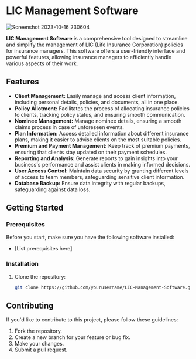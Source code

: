 # LIC Management Software
![Screenshot 2023-10-16 230604](https://github.com/Jhaveri-Jeet/LIC/assets/114752089/83b9cefc-f146-4466-986b-684b90a60b41)


**LIC Management Software** is a comprehensive tool designed to streamline and simplify the management of LIC (Life Insurance Corporation) policies for insurance managers. This software offers a user-friendly interface and powerful features, allowing insurance managers to efficiently handle various aspects of their work.

## Features

- **Client Management:** Easily manage and access client information, including personal details, policies, and documents, all in one place.
- **Policy Allotment:** Facilitates the process of allocating insurance policies to clients, tracking policy status, and ensuring smooth communication.
- **Nominee Management:** Manage nominee details, ensuring a smooth claims process in case of unforeseen events.
- **Plan Information:** Access detailed information about different insurance plans, making it easier to advise clients on the most suitable policies.
- **Premium and Payment Management:** Keep track of premium payments, ensuring that clients stay updated on their payment schedules.
- **Reporting and Analysis:** Generate reports to gain insights into your business's performance and assist clients in making informed decisions.
- **User Access Control:** Maintain data security by granting different levels of access to team members, safeguarding sensitive client information.
- **Database Backup:** Ensure data integrity with regular backups, safeguarding against data loss.

## Getting Started

### Prerequisites

Before you start, make sure you have the following software installed:

- [List prerequisites here]

### Installation

1. Clone the repository:
   ```sh
   git clone https://github.com/yourusername/LIC-Management-Software.git
   ```

## Contributing

If you'd like to contribute to this project, please follow these guidelines:

1. Fork the repository.
2. Create a new branch for your feature or bug fix.
3. Make your changes.
4. Submit a pull request.
